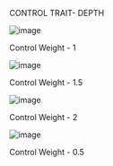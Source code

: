 CONTROL TRAIT- DEPTH 

![image](https://github.com/Laghavi/Playground/assets/70020322/2c5faef5-cc44-4057-9339-d4b31dfd6151)


Control Weight - 1

![image](https://github.com/Laghavi/Playground/assets/70020322/7b3f1c68-aec5-41dc-a2da-23439cb1dbcb)

Control Weight - 1.5


![image](https://github.com/Laghavi/Playground/assets/70020322/0e360a6a-60cd-4051-a8cb-4cceaafb0263)

Control Weight - 2


![image](https://github.com/Laghavi/Playground/assets/70020322/da2eb400-ae1a-49d2-be27-a100d93b426c)

Control Weight - 0.5



